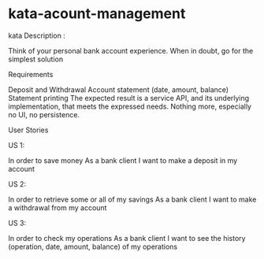 # kata-acount-management

kata Description :

Think of your personal bank account experience. When in doubt, go for the simplest solution

Requirements

Deposit and Withdrawal
Account statement (date, amount, balance)
Statement printing
The expected result is a service API, and its underlying implementation, that meets the expressed needs.
Nothing more, especially no UI, no persistence.

User Stories

US 1:

In order to save money
As a bank client
I want to make a deposit in my account

US 2:

In order to retrieve some or all of my savings
As a bank client
I want to make a withdrawal from my account

US 3:

In order to check my operations
As a bank client
I want to see the history (operation, date, amount, balance) of my operations
